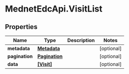 # MednetEdcApi.VisitList

## Properties

Name | Type | Description | Notes
------------ | ------------- | ------------- | -------------
**metadata** | [**Metadata**](Metadata.md) |  | [optional] 
**pagination** | [**Pagination**](Pagination.md) |  | [optional] 
**data** | [**[Visit]**](Visit.md) |  | [optional] 


